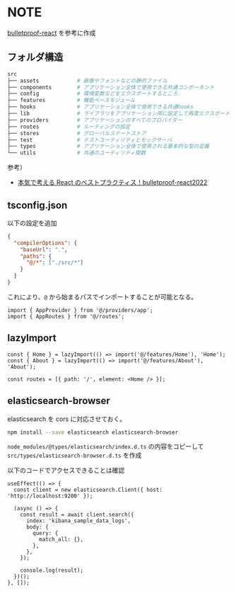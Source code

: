 # NOTE

[bulletproof-react](https://github.com/alan2207/bulletproof-react) を参考に作成

## フォルダ構造

```sh
src
├── assets            # 画像やフォントなどの静的ファイル
├── components        # アプリケーション全体で使用できる共通コンポーネント
├── config            # 環境変数などをエクスポートするところ
├── features          # 機能ベースモジュール
├── hooks             # アプリケーション全体で使用できる共通hooks
├── lib               # ライブラリをアプリケーション用に設定して再度エクスポートしたもの
├── providers         # アプリケーションのすべてのプロバイダー
├── routes            # ルーティングの設定
├── stores            # グローバルステートストア
├── test              # テストユーティリティとモックサーバ
├── types             # アプリケーション全体で使用される基本的な型の定義
└── utils             # 共通のユーティリティ関数
```

参考）

- [本気で考える React のベストプラクティス！bulletproof-react2022](https://zenn.dev/t_keshi/articles/bulletproof-react-2022)

## tsconfig.json

以下の設定を追加

```json
{
  "compilerOptions": {
    "baseUrl": ".",
    "paths": {
      "@/*": ["./src/*"]
    }
  }
}
```

これにより、`@` から始まるパスでインポートすることが可能となる。

```tsx
import { AppProvider } from '@/providers/app';
import { AppRoutes } from '@/routes';
```

## lazyImport

```tsx
const { Home } = lazyImport(() => import('@/features/Home'), 'Home');
const { About } = lazyImport(() => import('@/features/About'), 'About');

const routes = [{ path: '/', element: <Home /> }];
```

## elasticsearch-browser

elasticsearch を cors に対応させておく。

```sh
npm install --save elasticsearch elasticsearch-browser
```

`node_modules/@types/elasticsearch/index.d.ts` の内容をコピーして `src/types/elasticsearch-browser.d.ts` を作成

以下のコードでアクセスできることは確認

```tsx
useEffect(() => {
  const client = new elasticsearch.Client({ host: 'http://localhost:9200' });

  (async () => {
    const result = await client.search({
      index: 'kibana_sample_data_logs',
      body: {
        query: {
          match_all: {},
        },
      },
    });

    console.log(result);
  })();
}, []);
```
